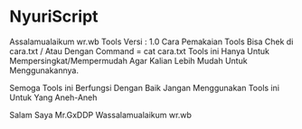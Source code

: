 # NyuriScript

Assalamualaikum wr.wb
Tools Versi : 1.0
Cara Pemakaian Tools Bisa Chek di cara.txt / Atau Dengan Command = cat cara.txt
Tools ini Hanya Untuk Mempersingkat/Mempermudah Agar Kalian Lebih Mudah Untuk Menggunakannya.

Semoga Tools ini Berfungsi Dengan Baik
Jangan Menggunakan Tools ini Untuk Yang Aneh-Aneh

Salam Saya Mr.GxDDP
Wassalamualaikum wr.wb
